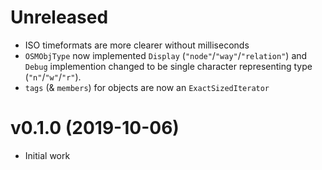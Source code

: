 # Unreleased

* ISO timeformats are more clearer without milliseconds
* `OSMObjType` now implemented `Display` (`"node"`/`"way"`/`"relation"`) and `Debug` implemention changed to be single character representing type (`"n"`/`"w"`/`"r"`).
* `tags` (& `members`) for objects are now an `ExactSizedIterator`

# v0.1.0 (2019-10-06)

* Initial work
